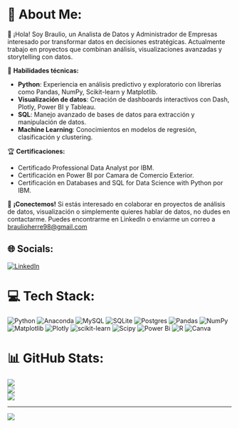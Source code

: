 # 💫 About Me:
👋 ¡Hola! Soy Braulio, un Analista de Datos y Administrador de Empresas interesado por transformar datos en decisiones estratégicas. Actualmente trabajo en proyectos que combinan análisis, visualizaciones avanzadas y storytelling con datos.

🔧 **Habilidades técnicas:**
- **Python**: Experiencia en análisis predictivo y exploratorio con librerías como Pandas, NumPy, Scikit-learn y Matplotlib.
- **Visualización de datos**: Creación de dashboards interactivos con Dash, Plotly, Power BI y Tableau.
- **SQL**: Manejo avanzado de bases de datos para extracción y manipulación de datos.
- **Machine Learning**: Conocimientos en modelos de regresión, clasificación y clustering.


🏆 **Certificaciones:**
- Certificado Professional Data Analyst por IBM.
- Certificación en Power BI por Camara de Comercio Exterior.
- Certificación en Databases and SQL for Data Science with Python por IBM.

📩 **¡Conectemos!**
Si estás interesado en colaborar en proyectos de análisis de datos, visualización o simplemente quieres hablar de datos, no dudes en contactarme. Puedes encontrarme en LinkedIn o enviarme un correo a braulioherre98@gmail.com


## 🌐 Socials:
[![LinkedIn](https://img.shields.io/badge/LinkedIn-%230077B5.svg?logo=linkedin&logoColor=white)](https://www.linkedin.com/in/braulio-herrerag)

# 💻 Tech Stack:
![Python](https://img.shields.io/badge/python-3670A0?style=flat&logo=python&logoColor=ffdd54) ![Anaconda](https://img.shields.io/badge/Anaconda-%2344A833.svg?style=flat&logo=anaconda&logoColor=white) ![MySQL](https://img.shields.io/badge/mysql-4479A1.svg?style=flat&logo=mysql&logoColor=white) ![SQLite](https://img.shields.io/badge/sqlite-%2307405e.svg?style=flat&logo=sqlite&logoColor=white) ![Postgres](https://img.shields.io/badge/postgres-%23316192.svg?style=flat&logo=postgresql&logoColor=white) ![Pandas](https://img.shields.io/badge/pandas-%23150458.svg?style=flat&logo=pandas&logoColor=white) ![NumPy](https://img.shields.io/badge/numpy-%23013243.svg?style=flat&logo=numpy&logoColor=white) ![Matplotlib](https://img.shields.io/badge/Matplotlib-%23ffffff.svg?style=flat&logo=Matplotlib&logoColor=black) ![Plotly](https://img.shields.io/badge/Plotly-%233F4F75.svg?style=flat&logo=plotly&logoColor=white) ![scikit-learn](https://img.shields.io/badge/scikit--learn-%23F7931E.svg?style=flat&logo=scikit-learn&logoColor=white) ![Scipy](https://img.shields.io/badge/SciPy-%230C55A5.svg?style=flat&logo=scipy&logoColor=%white) ![Power Bi](https://img.shields.io/badge/power_bi-F2C811?style=flat&logo=powerbi&logoColor=black) ![R](https://img.shields.io/badge/r-%23276DC3.svg?style=flat&logo=r&logoColor=white) ![Canva](https://img.shields.io/badge/Canva-%2300C4CC.svg?style=flat&logo=Canva&logoColor=white)
# 📊 GitHub Stats:
![](https://github-readme-stats.vercel.app/api?username=Brauliohg8038&theme=dark&hide_border=false&include_all_commits=false&count_private=false)<br/>
![](https://github-readme-streak-stats.herokuapp.com/?user=Brauliohg8038&theme=dark&hide_border=false)<br/>
![](https://github-readme-stats.vercel.app/api/top-langs/?username=Brauliohg8038&theme=dark&hide_border=false&include_all_commits=false&count_private=false&layout=compact)

---
[![](https://visitcount.itsvg.in/api?id=Brauliohg8038&icon=0&color=0)](https://visitcount.itsvg.in)

<!-- Proudly created with GPRM ( https://gprm.itsvg.in ) -->
